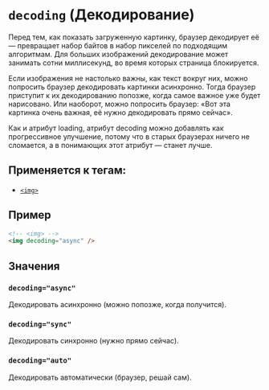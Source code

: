 # `decoding` (Декодирование)

Перед тем, как показать загруженную картинку, браузер декодирует её — превращает набор байтов в набор пикселей по подходящим алгоритмам. Для больших изображений декодирование может занимать сотни миллисекунд, во время которых страница блокируется.

Если изображения не настолько важны, как текст вокруг них, можно попросить браузер декодировать картинки асинхронно. Тогда браузер приступит к их декодированию попозже, когда самое важное уже будет нарисовано. Или наоборот, можно попросить браузер: «Вот эта картинка очень важная, её нужно декодировать прямо сейчас».

Как и атрибут loading, атрибут decoding можно добавлять как прогрессивное улучшение, потому что в старых браузерах ничего не сломается, а в понимающих этот атрибут — станет лучше.

## Применяется к тегам:

- [`<img>`](<../TAGS IMAGE/img (ИЗОБРАЖЕНИЕ).md>)

## Пример

```html
<!-- <img> -->
<img decoding="async" />
```

## Значения

### `decoding="async"`

Декодировать асинхронно (можно попозже, когда получится).

### `decoding="sync"`

Декодировать cинхронно (нужно прямо сейчас).

### `decoding="auto"`

Декодировать автоматически (браузер, решай сам).

